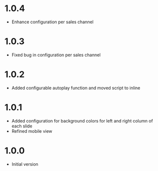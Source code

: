 # 1.0.4
- Enhance configuration per sales channel

# 1.0.3
- Fixed bug in configuration per sales channel

# 1.0.2
- Added configurable autoplay function and moved script to inline

# 1.0.1
- Added configuration for background colors for left and right column of each slide
- Refined mobile view

# 1.0.0
- Initial version
